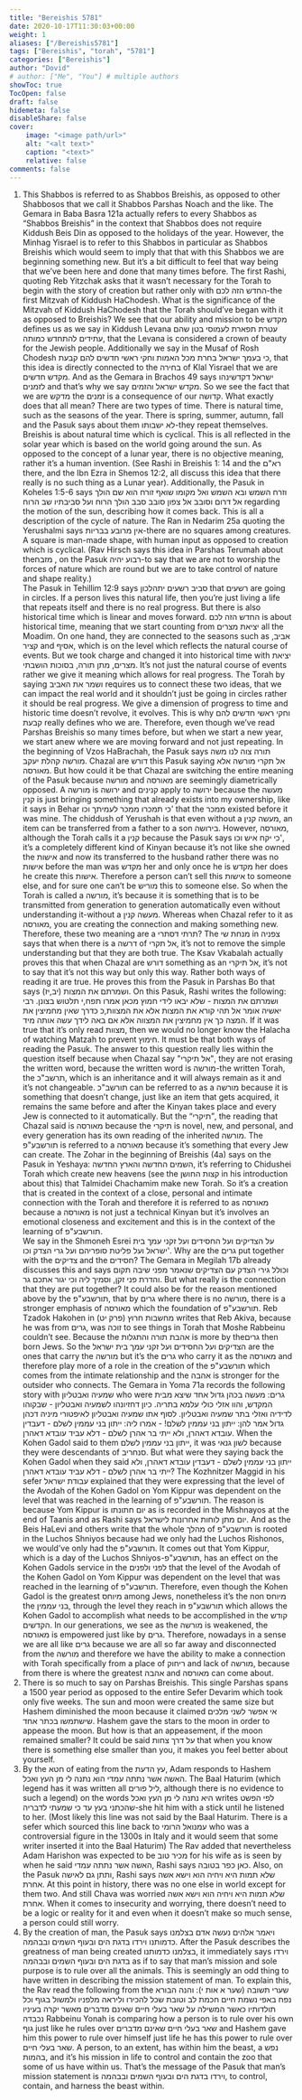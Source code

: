 ```yaml
---
title: "Bereishis 5781"
date: 2020-10-17T11:30:03+00:00
weight: 1
aliases: ["/Bereishis5781"]
tags: ["Bereishis", "torah", "5781"]
categories: ["Bereishis"]
author: "Dovid"
# author: ["Me", "You"] # multiple authors
showToc: true
TocOpen: false
draft: false
hidemeta: false
disableShare: false
cover:
    image: "<image path/url>"
    alt: "<alt text>"
    caption: "<text>"
    relative: false
comments: false
---
```

1) This Shabbos is referred to as Shabbos Breishis, as opposed to other Shabbosos that we call it Shabbos Parshas Noach and the like. The Gemara in Baba Basra 121a actually refers to every Shabbos as “Shabbos Breishis” in the context that Shabbos does not require Kiddush Beis Din as opposed to the holidays of the year. However, the Minhag Yisrael is to refer to this Shabbos in particular as Shabbos Breishis which would seem to imply that that with this Shabbos we are beginning something new. But it’s a bit difficult to feel that way being that we’ve been here and done that many times before.
The first Rashi, quoting Reb Yitzchak asks that it wasn’t necessary for the Torah to begin with the story of creation but rather only with החדש הזה לכם-the first Mitzvah of Kiddush HaChodesh. What is the significance of the Mitzvah of Kiddush HaChodesh that the Torah should’ve began with it as opposed to Breishis?
We see that our ability and mission to be מקדש defines us as we say in Kiddush Levana עטרת תפארת לעמוסי בטן שהם עתידים להתחדש כמותה, that the Levana is considered a crown of beauty for the Jewish people. Additionally we say in the Musaf of Rosh Chodesh כי בעמך ישראל בחרת מכל האמות וחקי ראשי חדשים להם קבעת, that this idea is directly connected to the בחירה of Klal Yisrael that we are מקדש חדשים. And as the Gemara in Brachos 49 says ישראל דקדשינהו לזמנים and that’s why we say מקדש ישראל והזמים. So we see the fact that we are מדקש the זמנים is a consequence of our קדושה. What exactly does that all mean?
There are two types of time. There is natural time, such as the seasons of the year. There is spring, summer, autumn, fall and the Pasuk says about them לא ישבותו-they repeat themselves. Breishis is about natural time which is cyclical. This is all reflected in the solar year which is based on the world going around the sun. As opposed to the concept of a lunar year, there is no objective meaning, rather it’s a human invention. (See Rashi in Breishis 1: 14 and the רא"ם there, and the Ibn Ezra in Shemos 12:2, all discuss this idea that there really is no such thing as a Lunar year).
Additionally, the Pasuk in Koheles 1:5-6 says וזרח השמש ובא השמש ואל מקומו שואף זורח הוא שם הולך אל דרום וסובב אל צפון סובב סבב הולך הרוח ועל סביבתיו שב הרוח regarding the motion of the sun, describing how it comes back. This is all a description of the cycle of nature. The Ran in Nedarim 25a quoting the Yerushalmi says אין מרובע בבריות-there are no squares among creatures. A square is man-made shape, with human input as opposed to creation which is cyclical. (Rav Hirsch says this idea in Parshas Terumah about theמזבח , on the Pasuk רבוע יהיה-to say that we are not to worship the forces of nature which are round but we are to take control of nature and shape reality.)   
The Pasuk in Tehillim 12:9 says סביב רשעים יתהלכון that רשעים are going in circles. If a person lives this natural life, then you’re just living a life that repeats itself and there is no real progress.
But there is also historical time which is linear and moves forward. החדש הזה לכם is about historical time, meaning that we start counting from יציאת מצרים all the Moadim. On one hand, they are connected to the seasons such as אביב, קציר and אסיף, which is on the level which reflects the natural course of events. But we took charge and changed it into historical time with יציאת מצרים, מתן תורה, בסוכות הושבתי. It’s not just the natural course of events rather we give it meaning which allows for real progress. The Torah by saying ושמר את האביב requires us to connect these two ideas, that we can impact the real world and it shouldn’t just be going in circles rather it should be real progress. We give a dimension of progress to time and historic time doesn’t revolve, it evolves. This is why וחקי ראשי חדשים להם קבעת really defines who we are.
Therefore, even though we’ve read Parshas Breishis so many times before, but when we start a new year, we start anew where we are moving forward and not just repeating.
In the beginning of Vzos HaBrachah, the Pasuk says תורה צוה לנו משה מורשה קהלת יעקב. Chazal are דורש this Pasuk saying אל תקרי מורשה אלא מאורסה.
But how could it be that Chazal are switching the entire meaning of the Pasuk because מורשה and מאורסה are seemingly diametrically opposed. A מורשה is ירושה and קנינים apply to ירושה because the מעשה קנין is just bringing something that already exists into my ownership, like it says in Behar כי תמכרו ממכר לעמיתך וכו' that the ממכר existed before it was mine. The chiddush of Yerushah is that even without a מעשה קנין, an item can be transferred from a father to a son בירושה. However, מאורסה, although the Torah calls it a קנין because the Pasuk says כי יקח איש וכו', it’s a completely different kind of Kinyan because it’s not like she owned the אישות and now its transferred to the husband rather there was no אישות before the man was מקדש her and only once he is מקדש her does he create this אישות. Therefore a person can’t sell this אישות to someone else, and for sure one can’t be מוריש this to someone else.
So when the Torah is called a מורשה, it’s because it is something that is to be transmitted from generation to generation automatically even without understanding it-without a מעשה קנין. Whereas when Chazal refer to it as מאורסה, you are creating the connection and making something new. Therefore, these two meaning are a תרתי דסתרי?
The מנחת שי in צפניה says that when there is a דרשה of אל תקרי, it’s not to remove the simple understanding but that they are both true. The Ksav Vkabalah actually proves this that when Chazal are דורש something as an אל תיקרי, it’s not to say that it’s not this way but only this way. Rather both ways of reading it are true. He proves this from the Pasuk in Parshas Bo that says ושמרתם את המצות (יב,יז). On this Pasuk, Rashi writes the following:
ושמרתם את המצות - שלא יבאו לידי חמוץ מכאן אמרו תפח,י תלטוש בצונן. רבי יאשיה אומר אל תהי קורא את המצות אלא את המצוות,כ כדרך שאין מחמיצין את המצה כך אין מחמיצין את המצווה אלא אם באה לידך עשה אותה מיד.
If it was true that it’s only read מצוות, then we would no longer know the Halacha of watching Matzah to prevent חימוץ. It must be that both ways of reading the Pasuk.
The answer to this question really lies within the question itself because when Chazal say "אל תיקרי", they are not erasing the written word, because the written word is מורשה-the written Torah, the תרשב"כ, which is an inheritance and it will always remain as it and it’s not changeable. תורשב"כ can be referred to as a מורשה because it is something that doesn’t change, just like an item that gets acquired, it remains the same before and after the Kinyan takes place and every Jew is connected to it automatically.
But the “תיקרי”, the reading that Chazal said is מאורסה because the תיקרי is novel, new, and personal, and every generation has its own reading of the inherited מורשה. The תורשבע"פ is referred to a מאורסה because it’s something that every Jew can create. The Zohar in the beginning of Breishis (4a) says on the Pasuk in Yeshaya: השמים החדשה והארץ החדשה, it’s referring to Chidushei Torah which create new heavens (see the קצות החושן in his introduction about this) that Talmidei Chachamim make new Torah. So it’s a creation that is created in the context of a close, personal and intimate connection with the Torah and therefore it is referred to as מאורסה because a מאורסה is not just a technical Kinyan but it’s involves an emotional closeness and excitement and this is in the context of the learning of תורשבע"פ.  
We say in the Shmoneh Esrei על הצדיקים ועל החסידים ועל זקני עמך בית ישראל ועל פליטת סופריהם ועל גרי הצדק וכו'. Why are the גרים put together with the צדיקים and the חסידים? The Gemara in Megilah 17b already discusses this and says וכולל גירי הצדק עם הצדיקים שנאמר מפני שיבה תקום והדרת פני זקן, וסמיך ליה וכי יגור אתכם גר. But what really is the connection that they are put together? It could also be for the reason mentioned above by the תורשבע"פ, that by גרים where there is no מורשה, there is a stronger emphasis of מאורסה which the foundation of תורשבע"פ.
Reb Tzadok Hakohen in מחשבות חרוץ (פרק יט) writes that Reb Akiva, because he was from גרים, was זוכה to see things in Torah that Moshe Rabbeinu couldn’t see. Because the אהבת תורה והתגלות is more by theגרים  then born Jews. So the הצדיקים ועל החסידים ועל זקני עמך בית ישראל are the ones that carry the מורשה but it’s the גרים who carry it as the מאורסה and therefore play more of a role in the creation of the תורשבע"פ which comes from the intimate relationship and the אהבה is stronger for the outsider who connects.
The Gemara in Yoma 71a records the following story with שמעיה ואבטליון who were גרים:
מעשה בכהן גדול אחד שיצא מבית המקדש, והוו אזלי כולי עלמא בתריה. כיון דחזיונהו לשמעיה ואבטליון - שבקוהו לדידיה ואזלי בתר שמעיה ואבטליון. לסוף אתו שמעיה ואבטליון לאיפטורי מיניה דכהן גדול אמר להן: ייתון בני עממין לשלם! - אמרו ליה: ייתון בני עממין לשלם - דעבדין עובדא דאהרן, ולא ייתי בר אהרן לשלם - דלא עביד עובדא דאהרן.
When the Kohen Gadol said to them ייתון בני עממין לשלם, it was לשון גנאי because they were descendants of סנחריב. But what were they saying back the Kohen Gadol when they said ייתון בני עממין לשלם - דעבדין עובדא דאהרן, ולא ייתי בר אהרן לשלם - דלא עביד עובדא דאהרן? The Kozhnitzer Maggid in his sefer עבודת ישראל explained that they were expressing that the level of the Avodah of the Kohen Gadol on Yom Kippur was dependent on the level that was reached in the learning of תורשבע"פ. The reason is because Yom Kippur is יום חתונתו as is recorded in the Mishnayos at the end of Taanis and as Rashi says יום מתן לוחות אחרונות לישראל. And as the Beis HaLevi and others write that the whole מהלך of תורשבע"פ is rooted in the Luchos Shniyos because had we only had the Luchos Rishonos, we would’ve only had the תורשבע"פ. It comes out that Yom Kippur, which is a day of the Luchos Shniyos-תורשבע"פ, has an effect on the Kohen Gadols service in the לפני ולפנים that the level of the Avodah of the Kohen Gadol on Yom Kippur was dependent on the level that was reached in the learning of תורשבע"פ. Therefore, even though the Kohen Gadol is the greatest מיוחס among Jews, nonetheless it’s the non מיוחס the בני עממין, through the level they reach in תורשבע"פ which allows the Kohen Gadol to accomplish what needs to be accomplished in the קודש הקדשים.
In our generations, we see as the מורשה is weakened, the מאורסה is empowered just like by גרים. Therefore, nowadays in a sense we are all like גרים because we are all so far away and disconnected from the מורשה and therefore we have the ability to make a connection with Torah specifically from a place of ריחוק and lack of מורשה, because from there is where the greatest אהבה and מאורסה can come about.
2) There is so much to say on Parshas Breishis. This single Parshas spans a 1500 year period as opposed to the entire Sefer Devarim which took only five weeks.
The sun and moon were created the same size but Hashem diminished the moon because it claimed אי אפשר לשני מלכים שישתמשו בכתר אחד. Hashem gave the stars to the moon in order to appease the moon. But how is that an appeasement, if the moon remained smaller? It could be said על דרך צחות that when you know there is something else smaller than you, it makes you feel better about yourself.
3) By the חטא of eating from the עץ הדעת, Adam responds to Hashem האשה אשר נתתה עמדי הוא נתנה לי מן העץ ואכל. The Baal Haturim (which legend has it was written all ליל פורים, although there is no evidence to such a legend) on the words היא נתנה לי מן העץ ואכל writes לפי הפשט שהכתני בעץ עד כי שמעתי לדבריה-she hit him with a stick until he listened to her. (Most likely this line was not said by the Baal Haturim. There is a sefer which sourced this line back to עמנואל הרומי who was a controversial figure in the 1300s in Italy and it would seem that some writer inserted it into the Baal Haturim) The Rav added that nevertheless Adam Harishon was expected to be מכיר טוב for his wife as is seen by when he said האשה אשר נתתה עמדי, Rashi says כאן כפר בטובה.
Also, on the Pasuk ותתן גם לאישה, Rashi says שלא תמות היא ויחיה הוא וישא אשה אחרת. At this point in history, there was no one else in world except for them two. And still Chava was worried שלא תמות היא ויחיה הוא וישא אשה אחרת. When it comes to insecurity and worrying, there doesn’t need to be a logic or reality for it and even when it doesn’t make so much sense, a person could still worry.
4) By the creation of man, the Pasuk says ויאמר אלהים נעשה אדם בצלמנו כדמותנו וירדו בדגת הים ובעוף השמים ובבהמה. After the Pasuk describes the greatness of man being created בצלמנו כדמותנו, it immediately says וירדו בדגת הים ובעוף השמים ובבהמה as if to say that man’s mission and sole purpose is to rule over all the animals. This is seemingly an odd thing to have written in describing the mission statement of man.
To explain this, the Rav read the following from the שערי תשובה (שער א אות י):
והנה הבורא נפח באפי נשמת חיים חכמת לב וטובת שכל להכירו וליראה מלפניו ולמשול בגוף וכל תולדותיו כאשר המשילה על שאר בעלי חיים שאינם מדברים מאשר יקרה בעיניו נכבדה
Rabbeinu Yonah is comparing how a person is to rule over his own גוף just like he rules over שאר בעלי חיים שאינם מדברים and Hashem gave him this power to rule over himself just life he has this power to rule over שאר בעלי חיים.
A person, to an extent, has within him the beast, a נפש בהמות, and it’s his mission in life to control and contain the zoo that some of us have within us. That’s the message of the Pasuk that man’s mission statement is וירדו בדגת הים ובעוף השמים ובבהמה, to control, contain, and harness the beast within.  
